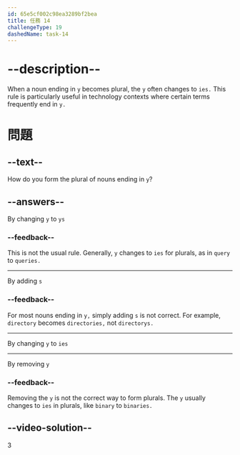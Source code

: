 ```yaml
---
id: 65e5cf002c98ea3289bf2bea
title: 任務 14
challengeType: 19
dashedName: task-14
---
```


# --description--

When a noun ending in `y` becomes plural, the `y` often changes to `ies.` This rule is particularly useful in technology contexts where certain terms frequently end in `y.`

# 問題

## --text--

How do you form the plural of nouns ending in `y`?

## --answers--

By changing `y` to `ys`

### --feedback--

This is not the usual rule. Generally, `y` changes to `ies` for plurals, as in `query` to `queries.`

---

By adding `s`

### --feedback--

For most nouns ending in `y,` simply adding `s` is not correct. For example, `directory` becomes `directories,` not `directorys.`

---

By changing `y` to `ies`

---

By removing `y`

### --feedback--

Removing the `y` is not the correct way to form plurals. The `y` usually changes to `ies` in plurals, like `binary` to `binaries.`

## --video-solution--

3
